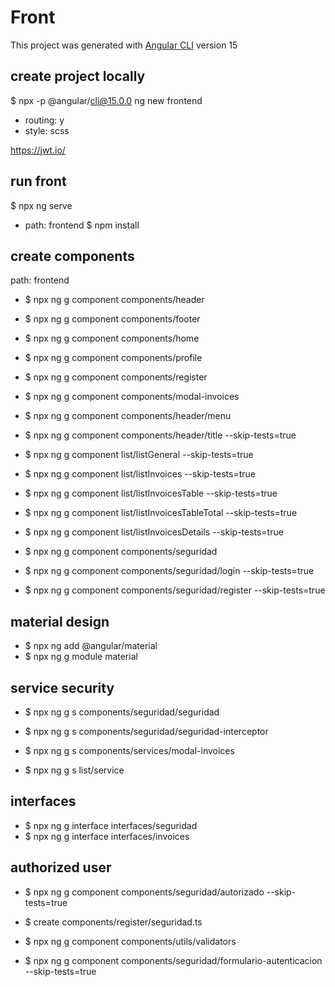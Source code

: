 # Front
This project was generated with [Angular CLI](https://github.com/angular/angular-cli) version 15

## create project locally
$ npx -p @angular/cli@15.0.0 ng new frontend
* routing: y
* style: scss

https://jwt.io/

## run front
$ npx ng serve

- path: frontend
$ npm install

## create components
path: frontend
* $ npx ng g component components/header
* $ npx ng g component components/footer
* $ npx ng g component components/home
* $ npx ng g component components/profile
* $ npx ng g component components/register
* $ npx ng g component components/modal-invoices

* $ npx ng g component components/header/menu
* $ npx ng g component components/header/title --skip-tests=true

* $ npx ng g component list/listGeneral --skip-tests=true
* $ npx ng g component list/listInvoices --skip-tests=true
* $ npx ng g component list/listInvoicesTable --skip-tests=true
* $ npx ng g component list/listInvoicesTableTotal --skip-tests=true
* $ npx ng g component list/listInvoicesDetails --skip-tests=true

* $ npx ng g component components/seguridad
* $ npx ng g component components/seguridad/login --skip-tests=true
* $ npx ng g component components/seguridad/register --skip-tests=true

## material design
* $ npx ng add @angular/material
* $ npx ng g module material

## service security
* $ npx ng g s components/seguridad/seguridad
* $ npx ng g s components/seguridad/seguridad-interceptor
* $ npx ng g s components/services/modal-invoices

* $ npx ng g s list/service

## interfaces
* $ npx ng g interface interfaces/seguridad
* $ npx ng g interface interfaces/invoices

## authorized user
* $ npx ng g component components/seguridad/autorizado --skip-tests=true

* $ create components/register/seguridad.ts

* $ npx ng g component components/utils/validators
* $ npx ng g component components/seguridad/formulario-autenticacion --skip-tests=true

